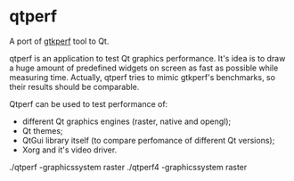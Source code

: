 qtperf
======

A port of [gtkperf](http://gtkperf.sourceforge.net/) tool to Qt.

qtperf is an application to test Qt graphics performance. It's idea is to draw a huge amount of predefined widgets on screen as fast as possible while measuring time. Actually, qtperf tries to mimic gtkperf's benchmarks, so their results should be comparable.

Qtperf can be used to test performance of:
* different Qt graphics engines (raster, native and opengl);
* Qt themes;
* QtGui library itself (to compare perfomance of different Qt versions);
* Xorg and it's video driver.

./qtperf -graphicssystem raster
./qtperf4 -graphicssystem raster
